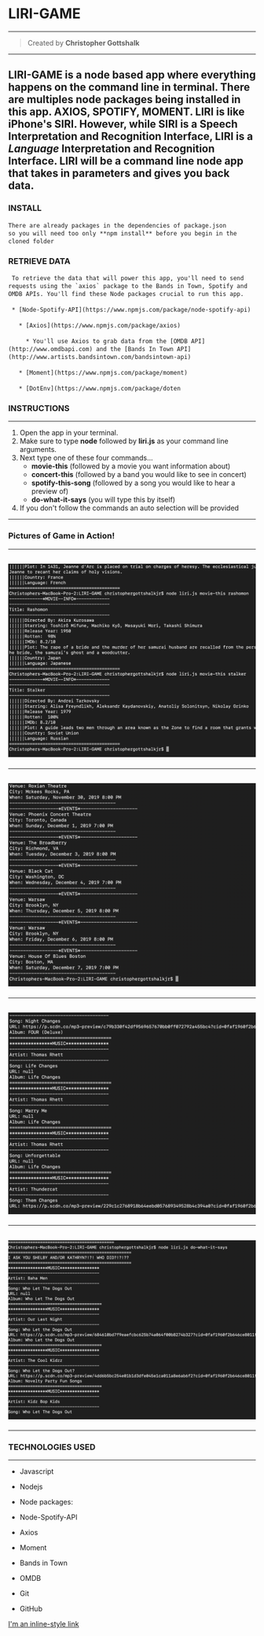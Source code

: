 # LIRI-GAME
---
>Created by **Christopher Gottshalk**
---
**LIRI-GAME** is a node based app where everything happens on the command line in terminal. There are multiples node packages being installed in this app. AXIOS, SPOTIFY, MOMENT. 
 LIRI is like iPhone's SIRI. However, while SIRI is a Speech Interpretation and Recognition Interface, LIRI is a _Language_ Interpretation and Recognition Interface. LIRI will be a command line node app that takes in parameters and gives you back data.
 ---

 ### INSTALL
 ```
 There are already packages in the dependencies of package.json
 so you will need too only **npm install** before you begin in the cloned folder
 ```

### RETRIEVE DATA

```
 To retrieve the data that will power this app, you'll need to send requests using the `axios` package to the Bands in Town, Spotify and OMDB APIs. You'll find these Node packages crucial to run this app.

 * [Node-Spotify-API](https://www.npmjs.com/package/node-spotify-api)

   * [Axios](https://www.npmjs.com/package/axios)

     * You'll use Axios to grab data from the [OMDB API](http://www.omdbapi.com) and the [Bands In Town API](http://www.artists.bandsintown.com/bandsintown-api)

   * [Moment](https://www.npmjs.com/package/moment)

   * [DotEnv](https://www.npmjs.com/package/doten
   ```

### INSTRUCTIONS 
---
1. Open the app in your terminal. 
2. Make sure to type **node** followed by **liri.js** as your command line arguments.
3. Next type one of these four commands...
    * **movie-this** (followed by a movie you want information about)
    * **concert-this** (followed by a band you would like to see in concert)
    * **spotify-this-song** (followed by a song you would like to hear a preview of)
    * **do-what-it-says** (you will type this by itself)
4. If you don't follow the commands an auto selection will be provided

---

### Pictures of Game in Action!
---
![alt text](img/moviethis2.png "movie-this")
---
---
![alt text](img/concertthis.png "concert-this")
---
---
![alt text](img/spot.png "spotify-this-song")
---
---
![alt text](img/dowhat.png "do-what-it-says")
---
---
### TECHNOLOGIES USED
---
* Javascript
* Nodejs
* Node packages:
* Node-Spotify-API
* Axios
* Moment
 
* Bands in Town
* OMDB
* Git
* GitHub


[I'm an inline-style link](https://cgottshalkjr.github.io/NewPortfolio/)
